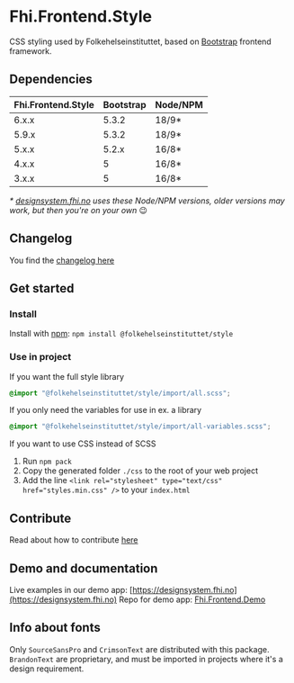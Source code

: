 # Fhi.Frontend.Style

CSS styling used by Folkehelseinstituttet, based on [Bootstrap](https://getbootstrap.com) frontend framework.

## Dependencies

| Fhi.Frontend.Style | Bootstrap | Node/NPM |
| ------------------ | --------- | -------- |
| 6.x.x              | 5.3.2     | 18/9*    |
| 5.9.x              | 5.3.2     | 18/9*    |
| 5.x.x              | 5.2.x     | 16/8*    |
| 4.x.x              | 5         | 16/8*    |
| 3.x.x              | 5         | 16/8*    |

_* [designsystem.fhi.no](https://designsystem.fhi.no) uses these Node/NPM versions, older versions may work, but then you're on your own_ :wink:

## Changelog

You find the [changelog here](https://github.com/folkehelseinstituttet/Fhi.Frontend.Style/blob/main/CHANGELOG.md)

## Get started

### Install

Install with [npm](https://www.npmjs.com): `npm install @folkehelseinstituttet/style`

### Use in project

If you want the full style library

```scss
@import "@folkehelseinstituttet/style/import/all.scss";
```

If you only need the variables for use in ex. a library

```scss
@import "@folkehelseinstituttet/style/import/all-variables.scss";
```

If you want to use CSS instead of SCSS

1. Run `npm pack`
2. Copy the generated folder `./css` to the root of your web project
3. Add the line `<link rel="stylesheet" type="text/css" href="styles.min.css" />` to your `index.html`

## Contribute

Read about how to contribute [here](https://github.com/folkehelseinstituttet/Fhi.Frontend.Demo/blob/dev/CONTRIBUTING.md)

## Demo and documentation

Live examples in our demo app: [https://designsystem.fhi.no](https://designsystem.fhi.no)
Repo for demo app: [Fhi.Frontend.Demo](https://github.com/folkehelseinstituttet/Fhi.Frontend.Demo)

## Info about fonts

Only `SourceSansPro` and `CrimsonText` are distributed with this package. `BrandonText` are proprietary, and must be imported in projects where it's a design requirement.
